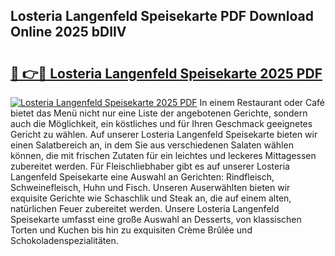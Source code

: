 ## Losteria Langenfeld Speisekarte PDF Download Online 2025 bDlIV

# <h2><a href="http://gccg0m.nevu.top/?p=Losteria+Langenfeld+Speisekarte">🔗 👉🔴 Losteria Langenfeld Speisekarte 2025 PDF</a></h2>

[![Losteria Langenfeld Speisekarte 2025 PDF](https://i.imgur.com/dBaPXMq.png)](http://gccg0m.nevu.top/?p=Losteria+Langenfeld+Speisekarte)
In einem Restaurant oder Café bietet das Menü nicht nur eine Liste der angebotenen Gerichte, sondern auch die Möglichkeit, ein köstliches und für Ihren Geschmack geeignetes Gericht zu wählen. Auf unserer Losteria Langenfeld Speisekarte bieten wir einen Salatbereich an, in dem Sie aus verschiedenen Salaten wählen können, die mit frischen Zutaten für ein leichtes und leckeres Mittagessen zubereitet werden. Für Fleischliebhaber gibt es auf unserer Losteria Langenfeld Speisekarte eine Auswahl an Gerichten: Rindfleisch, Schweinefleisch, Huhn und Fisch. Unseren Auserwählten bieten wir exquisite Gerichte wie Schaschlik und Steak an, die auf einem alten, natürlichen Feuer zubereitet werden. Unsere Losteria Langenfeld Speisekarte umfasst eine große Auswahl an Desserts, von klassischen Torten und Kuchen bis hin zu exquisiten Crème Brûlée und Schokoladenspezialitäten.
